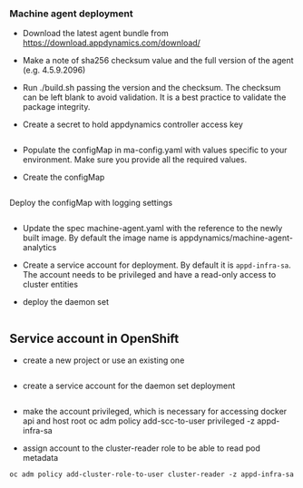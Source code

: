 ### Machine agent deployment

* Download the latest agent bundle from https://download.appdynamics.com/download/
* Make a note of sha256 checksum value and the full version of the agent (e.g. 4.5.9.2096)
* Run ./build.sh passing the version and the checksum. The checksum can be left blank to avoid validation. 
It is a best practice to validate the package integrity.


* Create a secret to hold appdynamics controller access key
```kubectl create secret generic appd-secret --from-literal=appd-key=<controller-access-key>
```

* Populate the configMap in ma-config.yaml with values specific to your environment. Make sure you provide all the required values.

* Create the configMap
```kubectl create -f deploy/ma-config.yaml
```

Deploy the configMap with logging settings
```kubectl create -f deploy/ma-log-config.yaml
```


* Update the spec machine-agent.yaml with the reference to the newly built image. By default the image name is
appdynamics/machine-agent-analytics

* Create a service account for deployment. By default it is ```appd-infra-sa```.
The account needs to be privileged and have a read-only access to cluster entities

* deploy the daemon set
```kubectl create -f machine-agent.yaml
```


## Service account in OpenShift

* create a new project or use an existing one
```oc new-project appdynamics
```

 * create a service account for the daemon set deployment
```oc create sa appd-infra-sa
```

* make the account privileged, which is necessary for accessing docker api and host root
oc adm policy add-scc-to-user privileged -z appd-infra-sa

* assign account to the cluster-reader role to be able to read pod metadata
```
oc adm policy add-cluster-role-to-user cluster-reader -z appd-infra-sa
```


